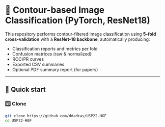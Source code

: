 # 🧠 Contour-based Image Classification (PyTorch, ResNet18)

This repository performs contour-filtered image classification using **5-fold cross-validation** with a **ResNet-18 backbone**, automatically producing:
- Classification reports and metrics per fold
- Confusion matrices (raw & normalized)
- ROC/PR curves
- Exported CSV summaries
- Optional PDF summary report (for papers)

---

## 🚀 Quick start

### 1️⃣ Clone
```bash
git clone https://github.com/ddadras/USP22-HGF
cd USP22-HGF

